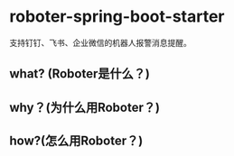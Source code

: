 # roboter-spring-boot-starter
支持钉钉、飞书、企业微信的机器人报警消息提醒。

## what? (Roboter是什么？)

## why？(为什么用Roboter？)

## how?(怎么用Roboter？)
